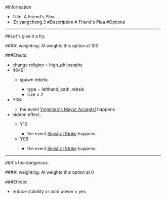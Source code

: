 #Information
 - Title: A Friend's Plea
 - ID: yangcheng.3
#Description
A Friend's Plea
#Options

___
##Let's give it a try.

###AI weighting:
AI weights this option at 100


###Efects:<ul><li>change religion = high_philosophy</li><li>4849:</li><ul><li>spawn rebels:</li><ul><li>type = lefthand_path_rebels</li><li>size = 2</li></ul></ul><li>Y06:</li><ul><li>the event [Yingzhen's Mayor Accepts!](../events/yingzhen_s_mayor_accepts.md) happens</li></ul><li>hidden effect:</li><ul><li>Y10:</li><ul><li>the event [Sinistral Strike](../events/sinistral_strike.md) happens</li></ul><li>Y06:</li><ul><li>the event [Sinistral Strike](../events/sinistral_strike.md) happens</li></ul></ul></ul>

___
##It's too dangerous.

###AI weighting:
AI weights this option at 0


###Efects:<ul><li>reduce stability or adm power = yes</li></ul>
